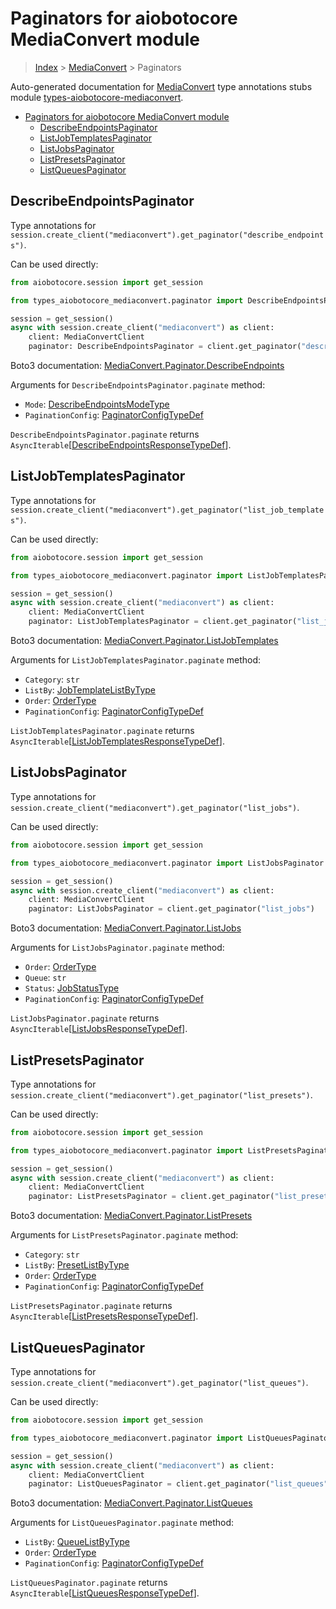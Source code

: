 <a id="paginators-for-aiobotocore-mediaconvert-module"></a>

# Paginators for aiobotocore MediaConvert module

> [Index](..) > [MediaConvert](.) > Paginators

Auto-generated documentation for
[MediaConvert](https://boto3.amazonaws.com/v1/documentation/api/latest/reference/services/mediaconvert.html#MediaConvert)
type annotations stubs module
[types-aiobotocore-mediaconvert](https://pypi.org/project/types-aiobotocore-mediaconvert/).

- [Paginators for aiobotocore MediaConvert module](#paginators-for-aiobotocore-mediaconvert-module)
  - [DescribeEndpointsPaginator](#describeendpointspaginator)
  - [ListJobTemplatesPaginator](#listjobtemplatespaginator)
  - [ListJobsPaginator](#listjobspaginator)
  - [ListPresetsPaginator](#listpresetspaginator)
  - [ListQueuesPaginator](#listqueuespaginator)

<a id="describeendpointspaginator"></a>

## DescribeEndpointsPaginator

Type annotations for
`session.create_client("mediaconvert").get_paginator("describe_endpoints")`.

Can be used directly:

```python
from aiobotocore.session import get_session

from types_aiobotocore_mediaconvert.paginator import DescribeEndpointsPaginator

session = get_session()
async with session.create_client("mediaconvert") as client:
    client: MediaConvertClient
    paginator: DescribeEndpointsPaginator = client.get_paginator("describe_endpoints")
```

Boto3 documentation:
[MediaConvert.Paginator.DescribeEndpoints](https://boto3.amazonaws.com/v1/documentation/api/latest/reference/services/mediaconvert.html#MediaConvert.Paginator.DescribeEndpoints)

Arguments for `DescribeEndpointsPaginator.paginate` method:

- `Mode`: [DescribeEndpointsModeType](./literals.md#describeendpointsmodetype)
- `PaginationConfig`:
  [PaginatorConfigTypeDef](./type_defs.md#paginatorconfigtypedef)

`DescribeEndpointsPaginator.paginate` returns
`AsyncIterable`\[[DescribeEndpointsResponseTypeDef](./type_defs.md#describeendpointsresponsetypedef)\].

<a id="listjobtemplatespaginator"></a>

## ListJobTemplatesPaginator

Type annotations for
`session.create_client("mediaconvert").get_paginator("list_job_templates")`.

Can be used directly:

```python
from aiobotocore.session import get_session

from types_aiobotocore_mediaconvert.paginator import ListJobTemplatesPaginator

session = get_session()
async with session.create_client("mediaconvert") as client:
    client: MediaConvertClient
    paginator: ListJobTemplatesPaginator = client.get_paginator("list_job_templates")
```

Boto3 documentation:
[MediaConvert.Paginator.ListJobTemplates](https://boto3.amazonaws.com/v1/documentation/api/latest/reference/services/mediaconvert.html#MediaConvert.Paginator.ListJobTemplates)

Arguments for `ListJobTemplatesPaginator.paginate` method:

- `Category`: `str`
- `ListBy`: [JobTemplateListByType](./literals.md#jobtemplatelistbytype)
- `Order`: [OrderType](./literals.md#ordertype)
- `PaginationConfig`:
  [PaginatorConfigTypeDef](./type_defs.md#paginatorconfigtypedef)

`ListJobTemplatesPaginator.paginate` returns
`AsyncIterable`\[[ListJobTemplatesResponseTypeDef](./type_defs.md#listjobtemplatesresponsetypedef)\].

<a id="listjobspaginator"></a>

## ListJobsPaginator

Type annotations for
`session.create_client("mediaconvert").get_paginator("list_jobs")`.

Can be used directly:

```python
from aiobotocore.session import get_session

from types_aiobotocore_mediaconvert.paginator import ListJobsPaginator

session = get_session()
async with session.create_client("mediaconvert") as client:
    client: MediaConvertClient
    paginator: ListJobsPaginator = client.get_paginator("list_jobs")
```

Boto3 documentation:
[MediaConvert.Paginator.ListJobs](https://boto3.amazonaws.com/v1/documentation/api/latest/reference/services/mediaconvert.html#MediaConvert.Paginator.ListJobs)

Arguments for `ListJobsPaginator.paginate` method:

- `Order`: [OrderType](./literals.md#ordertype)
- `Queue`: `str`
- `Status`: [JobStatusType](./literals.md#jobstatustype)
- `PaginationConfig`:
  [PaginatorConfigTypeDef](./type_defs.md#paginatorconfigtypedef)

`ListJobsPaginator.paginate` returns
`AsyncIterable`\[[ListJobsResponseTypeDef](./type_defs.md#listjobsresponsetypedef)\].

<a id="listpresetspaginator"></a>

## ListPresetsPaginator

Type annotations for
`session.create_client("mediaconvert").get_paginator("list_presets")`.

Can be used directly:

```python
from aiobotocore.session import get_session

from types_aiobotocore_mediaconvert.paginator import ListPresetsPaginator

session = get_session()
async with session.create_client("mediaconvert") as client:
    client: MediaConvertClient
    paginator: ListPresetsPaginator = client.get_paginator("list_presets")
```

Boto3 documentation:
[MediaConvert.Paginator.ListPresets](https://boto3.amazonaws.com/v1/documentation/api/latest/reference/services/mediaconvert.html#MediaConvert.Paginator.ListPresets)

Arguments for `ListPresetsPaginator.paginate` method:

- `Category`: `str`
- `ListBy`: [PresetListByType](./literals.md#presetlistbytype)
- `Order`: [OrderType](./literals.md#ordertype)
- `PaginationConfig`:
  [PaginatorConfigTypeDef](./type_defs.md#paginatorconfigtypedef)

`ListPresetsPaginator.paginate` returns
`AsyncIterable`\[[ListPresetsResponseTypeDef](./type_defs.md#listpresetsresponsetypedef)\].

<a id="listqueuespaginator"></a>

## ListQueuesPaginator

Type annotations for
`session.create_client("mediaconvert").get_paginator("list_queues")`.

Can be used directly:

```python
from aiobotocore.session import get_session

from types_aiobotocore_mediaconvert.paginator import ListQueuesPaginator

session = get_session()
async with session.create_client("mediaconvert") as client:
    client: MediaConvertClient
    paginator: ListQueuesPaginator = client.get_paginator("list_queues")
```

Boto3 documentation:
[MediaConvert.Paginator.ListQueues](https://boto3.amazonaws.com/v1/documentation/api/latest/reference/services/mediaconvert.html#MediaConvert.Paginator.ListQueues)

Arguments for `ListQueuesPaginator.paginate` method:

- `ListBy`: [QueueListByType](./literals.md#queuelistbytype)
- `Order`: [OrderType](./literals.md#ordertype)
- `PaginationConfig`:
  [PaginatorConfigTypeDef](./type_defs.md#paginatorconfigtypedef)

`ListQueuesPaginator.paginate` returns
`AsyncIterable`\[[ListQueuesResponseTypeDef](./type_defs.md#listqueuesresponsetypedef)\].
